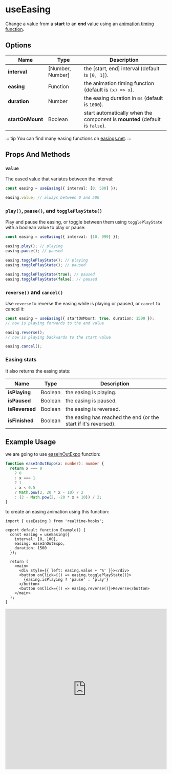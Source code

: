 # useEasing

Change a value from a **start** to an **end** value using an [animation timing function](https://developer.mozilla.org/en-US/docs/Web/CSS/animation-timing-function).

## Options

| Name             | Type             | Description                                                                 |
| ---------------- | ---------------- | --------------------------------------------------------------------------- |
| **interval**     | [Number, Number] | the [start, end] interval (default is `[0, 1]`).                            |
| **easing**       | Function         | the animation timing function (default is `(x) => x`).                      |
| **duration**     | Number           | the easing duration in `ms` (default is `1000`).                            |
| **startOnMount** | Boolean          | start automatically when the component is **mounted** (default is `false`). |

::: tip
You can find many easing functions on [easings.net](https://easings.net/).
:::

## Props And Methods

### `value`

The eased value that variates between the interval:

```ts
const easing = useEasing({ interval: [0, 500] });

easing.value; // always between 0 and 500
```

### `play()`, `pause()`, and `togglePlayState()`

Play and pause the easing, or toggle between them using `togglePlayState` with a boolean value to play or pause:

```ts
const easing = useEasing({ interval: [10, 999] });

easing.play(); // playing
easing.pause(); // paused

easing.togglePlayState(); // playing
easing.togglePlayState(); // paused

easing.togglePlayState(true); // paused
easing.togglePlayState(false); // paused
```

### `reverse()` and `cancel()`

Use `reverse` to reverse the easing while is playing or paused, or `cancel` to cancel it:

```ts
const easing = useEasing({ startOnMount: true, duration: 1500 });
// now is playing forwards to the end value

easing.reverse();
// now is playing backwards to the start value

easing.cancel();
```

### Easing stats

It also returns the easing stats:

| Name           | Type    | Description                                                     |
| -------------- | ------- | --------------------------------------------------------------- |
| **isPlaying**  | Boolean | the easing is playing.                                          |
| **isPaused**   | Boolean | the easing is paused.                                           |
| **isReversed** | Boolean | the easing is reversed.                                         |
| **isFinished** | Boolean | the easing has reached the end (or the start if it's reversed). |

## Example Usage

we are going to use [easeInOutExpo](https://easings.net/#easeInOutExpo) function:

```ts
function easeInOutExpo(x: number): number {
  return x === 0
    ? 0
    : x === 1
    ? 1
    : x < 0.5
    ? Math.pow(2, 20 * x - 10) / 2
    : (2 - Math.pow(2, -20 * x + 10)) / 2;
}
```

to create an easing animation using this function:

```tsx
import { useEasing } from 'realtime-hooks';

export default function Example() {
  const easing = useEasing({
    interval: [0, 100],
    easing: easeInOutExpo,
    duration: 1500
  });

  return (
    <main>
      <div style={{ left: easing.value + '%' }}></div>
      <button onClick={() => easing.togglePlayState()}>
        {easing.isPlaying ? 'pause' : 'play'}
      </button>
      <button onClick={() => easing.reverse()}>Reverse</button>
    </main>
  );
}
```

<iframe src="https://codesandbox.io/embed/useeasing-xd4tpp?fontsize=14&hidenavigation=1&module=%2Fsrc%2FComponent.tsx&theme=dark" style="width:100%; height:500px; border:0; overflow:hidden;" title="useEasing" allow="accelerometer; ambient-light-sensor; camera; encrypted-media; geolocation; gyroscope; hid; microphone; midi; payment; usb; vr; xr-spatial-tracking" sandbox="allow-forms allow-modals allow-popups allow-presentation allow-same-origin allow-scripts"></iframe>
